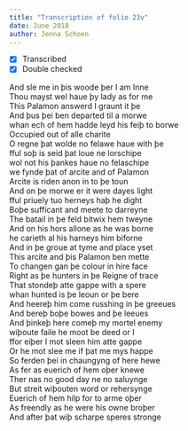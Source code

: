 ```yaml
---
title: "Transcription of folio 23v"
date: June 2018
author: Jenna Schoen
---
```


- [X] Transcribed
- [x] Double checked

And sle me in þis woode þer I am Inne    
Thou mayst wel haue þy lady as for me  
This Palamon answerd I graunt it þe  
And þus þei ben departed til a morwe  
whan ech of hem hadde leyd his feiþ to borwe  
Occupied out of alle charite  
O regne þat wolde no felawe haue with þe  
fful soþ is seid þat loue ne lorschipe  
wol not his þankes haue no felaschipe  
we fynde þat of arcite and of Palamon  
Arcite is riden anon in to þe toun  
And on þe morwe er it were dayes light  
fful priuely tuo herneys haþ he dight  
Boþe sufficant and meete to darreyne  
The batail in þe feld bitwix hem tweyne  
And on his hors allone as he was borne  
he carieth al his harneys him biforne  
And in þe groue at tyme and place yset  
This arcite and þis Palamon ben mette  
To changen gan þe colour in hire face  
Right as þe hunters in þe Reigne of trace  
That stondeþ atte gappe with a spere  
whan hunted is þe leoun or þe bere  
And heereþ him come russhing in þe greeues  
And bereþ boþe bowes and þe leeues  
And þinkeþ here comeþ my mortel enemy  
wiþoute faile he moot be deed or I  
ffor eiþer I mot sleen him atte gappe  
Or he mot slee me if þat me mys happe  
So ferden þei in chaungyng of here hewe  
As fer as euerich of hem oþer knewe  
Ther nas no good day ne no saluynge  
But streit wiþouten word or rehersynge  
Euerich of hem hilp for to arme oþer  
As freendly as he were his owne broþer  
And after þat wiþ scharpe speres stronge  

